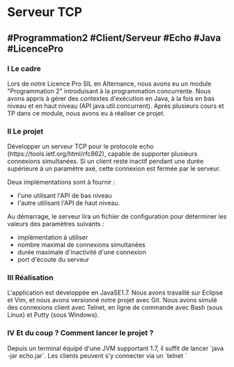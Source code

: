 <h1>Serveur TCP</h1>

<h2>#Programmation2 #Client/Serveur #Echo #Java #LicencePro</h2>

<h3>I Le cadre</h3>
Lors de notre Licence Pro SIL en Alternance, nous avons eu un module "Programmation 2" introduisant à la programmation concurrente. Nous avons appris à gérer des contextes d'exécution en Java, à la fois en bas niveau et en haut niveau (API java.util.concurrent).
Après plusieurs cours et TP dans ce module, nous avons eu à réaliser ce projet.

<h3>II Le projet</h3>
Développer un serveur TCP pour le protocole echo (https://tools.ietf.org/html/rfc862), capable de supporter plusieurs connexions simultanées. Si un client reste inactif pendant une durée supérieure à un paramètre axé, cette connexion est fermée par le serveur.

Deux implémentations sont à fournir :

<ul>
	<li>l'une utilisant l'API de bas niveau</li>
	<li>l'autre utilisant l'API de haut niveau.</li>
</ul>

Au démarrage, le serveur lira un fichier de configuration pour déterminer les valeurs des paramètres suivants :

<ul>
	<li>implémentation à utiliser</li>
	<li>nombre maximal de connexions simultanées</li>
	<li>durée maximale d'inactivité d'une connexion</li>
	<li>port d'écoute du serveur</li>
</ul>

<h3>III Réalisation</h3>
L'application est développée en JavaSE1.7.
Nous avons travaillé sur Eclipse et Vim, et nous avons versionné notre projet avec Git. Nous avons simulé des connexions client avec Telnet, en ligne de commande avec Bash (sous Linux)  et Putty (sous Windows).

<h3>IV Et du coup ? Comment lancer le projet ?</h3>
Depuis un terminal équipé d'une JVM supportant 1.7, il suffit de lancer
	`java -jar echo.jar`.
Les clients peuvent s'y connecter via un
	`telnet <ip du serveur> <port utilisé>`
